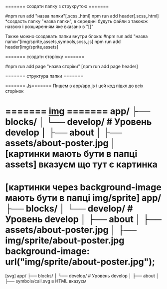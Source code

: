 ======= создати папку з струкрутою =======

#npm run add "назва папки"[.scss,.html]
npm run add header[.scss,.html]
*создасть папку "назва папки", в середині будуть файли з такоюж назвою і розширенням яке вказано в "[]"

Также можно создавать папки внутри блока:
#npm run add "назва папки"[img/sprite,assets,symbols,scss,.js]
npm run add header[img/sprite,assets]

======= создати сторінку =======

#npm run add page "назва сторіки"
[npm run add page header]

======= структура папки  =======



======= [Js]()=======
Пишем в app/app.js і цей код підкл до всіх сторінок 

======= [img]() =======
app/
├── blocks/
│   └── develop/         # Уровень develop
│       ├── about
│       	├── assets/about-poster.jpg
│
[картинки мають бути в папці assets]
вказуєм що тут є картинка
<img src="@about/about-poster.jpg" alt="">
<img src="@about/about-poster.jpg" alt="">
===========================================
[картинки через background-image мають бути в папці img/sprite]
app/
├── blocks/
│   └── develop/         # Уровень develop
│       ├── about
│       	├── assets/about-poster.jpg
│			├── img/sprite/about-poster.jpg
background-image: url("img/sprite/about-poster.jpg");
===========================================
[svg]
app/
├── blocks/
│   └── develop/         # Уровень develop
│       ├── about
│       	├── symbols/call.svg
 в HTML вказуєм
<svg class="">
	<use xlink:href="#(назва блоку,about)"__call"></use>		
</svg>
